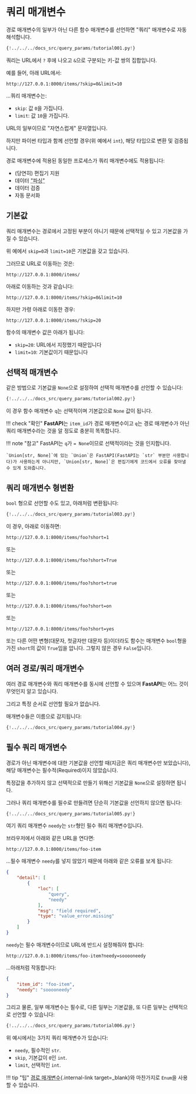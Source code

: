 # 쿼리 매개변수

경로 매개변수의 일부가 아닌 다른 함수 매개변수를 선언하면 "쿼리" 매개변수로 자동 해석합니다.

```Python hl_lines="9"
{!../../../docs_src/query_params/tutorial001.py!}
```

쿼리는 URL에서 `?` 후에 나오고 `&`으로 구분되는 키-값 쌍의 집합입니다.

예를 들어, 아래 URL에서:

```
http://127.0.0.1:8000/items/?skip=0&limit=10
```

...쿼리 매개변수는:

* `skip`: 값 `0`을 가집니다.
* `limit`: 값 `10`을 가집니다.

URL의 일부이므로 "자연스럽게" 문자열입니다.

하지만 파이썬 타입과 함께 선언할 경우(위 예에서 `int`), 해당 타입으로 변환 및 검증됩니다.

경로 매개변수에 적용된 동일한 프로세스가 쿼리 매개변수에도 적용됩니다:

* (당연히) 편집기 지원
* 데이터 <abbr title="HTTP 요청에서 전달되는 문자열을 파이썬 데이터로 변환">"파싱"</abbr>
* 데이터 검증
* 자동 문서화

## 기본값

쿼리 매개변수는 경로에서 고정된 부분이 아니기 때문에 선택적일 수 있고 기본값을 가질 수 있습니다.

위 예에서 `skip=0`과 `limit=10`은 기본값을 갖고 있습니다.

그러므로 URL로 이동하는 것은:

```
http://127.0.0.1:8000/items/
```

아래로 이동하는 것과 같습니다:

```
http://127.0.0.1:8000/items/?skip=0&limit=10
```

하지만 가령 아래로 이동한 경우:

```
http://127.0.0.1:8000/items/?skip=20
```

함수의 매개변수 값은 아래가 됩니다:

* `skip=20`: URL에서 지정했기 때문입니다
* `limit=10`: 기본값이기 때문입니다

## 선택적 매개변수

같은 방법으로 기본값을 `None`으로 설정하여 선택적 매개변수를 선언할 수 있습니다:

```Python hl_lines="9"
{!../../../docs_src/query_params/tutorial002.py!}
```

이 경우 함수 매개변수 `q`는 선택적이며 기본값으로 `None` 값이 됩니다.

!!! check "확인"
    **FastAPI**는 `item_id`가 경로 매개변수이고 `q`는 경로 매개변수가 아닌 쿼리 매개변수라는 것을 알 정도로 충분히 똑똑합니다.

!!! note "참고"
    FastAPI는 `q`가 `= None`이므로 선택적이라는 것을 인지합니다.

    `Union[str, None]`에 있는 `Union`은 FastAPI(FastAPI는 `str` 부분만 사용합니다)가 사용하는게 아니지만, `Union[str, None]`은 편집기에게 코드에서 오류를 찾아낼 수 있게 도와줍니다.

## 쿼리 매개변수 형변환

`bool` 형으로 선언할 수도 있고, 아래처럼 변환됩니다:

```Python hl_lines="9"
{!../../../docs_src/query_params/tutorial003.py!}
```

이 경우, 아래로 이동하면:

```
http://127.0.0.1:8000/items/foo?short=1
```

또는

```
http://127.0.0.1:8000/items/foo?short=True
```

또는

```
http://127.0.0.1:8000/items/foo?short=true
```

또는

```
http://127.0.0.1:8000/items/foo?short=on
```

또는

```
http://127.0.0.1:8000/items/foo?short=yes
```

또는 다른 어떤 변형(대문자, 첫글자만 대문자 등)이더라도 함수는 매개변수 `bool`형을 가진 `short`의 값이 `True`임을 압니다. 그렇지 않은 경우 `False`입니다.


## 여러 경로/쿼리 매개변수

여러 경로 매개변수와 쿼리 매개변수를 동시에 선언할 수 있으며 **FastAPI**는 어느 것이 무엇인지 알고 있습니다.

그리고 특정 순서로 선언할 필요가 없습니다.

매개변수들은 이름으로 감지됩니다:

```Python hl_lines="8  10"
{!../../../docs_src/query_params/tutorial004.py!}
```

## 필수 쿼리 매개변수

경로가 아닌 매개변수에 대한 기본값을 선언할 때(지금은 쿼리 매개변수만 보았습니다), 해당 매개변수는 필수적(Required)이지 않았습니다.

특정값을 추가하지 않고 선택적으로 만들기 위해선 기본값을 `None`으로 설정하면 됩니다.

그러나 쿼리 매개변수를 필수로 만들려면 단순히 기본값을 선언하지 않으면 됩니다:

```Python hl_lines="6-7"
{!../../../docs_src/query_params/tutorial005.py!}
```

여기 쿼리 매개변수 `needy`는 `str`형인 필수 쿼리 매개변수입니다.

브라우저에서 아래와 같은 URL을 연다면:

```
http://127.0.0.1:8000/items/foo-item
```

...필수 매개변수 `needy`를 넣지 않았기 때문에 아래와 같은 오류를 보게 됩니다:

```JSON
{
    "detail": [
        {
            "loc": [
                "query",
                "needy"
            ],
            "msg": "field required",
            "type": "value_error.missing"
        }
    ]
}
```

`needy`는 필수 매개변수이므로 URL에 반드시 설정해줘야 합니다:

```
http://127.0.0.1:8000/items/foo-item?needy=sooooneedy
```

...아래처럼 작동합니다:

```JSON
{
    "item_id": "foo-item",
    "needy": "sooooneedy"
}
```

그리고 물론, 일부 매개변수는 필수로, 다른 일부는 기본값을, 또 다른 일부는 선택적으로 선언할 수 있습니다:

```Python hl_lines="10"
{!../../../docs_src/query_params/tutorial006.py!}
```

위 예시에서는 3가지 쿼리 매개변수가 있습니다:

* `needy`, 필수적인 `str`.
* `skip`, 기본값이 `0`인 `int`.
* `limit`, 선택적인 `int`.

!!! tip "팁"
    [경로 매개변수](path-params.md#_8){.internal-link target=_blank}와 마찬가지로 `Enum`을 사용할 수 있습니다.
